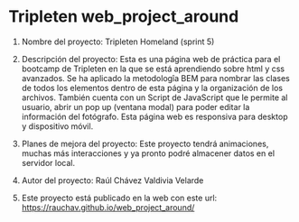 # Tripleten web_project_around

1. Nombre del proyecto: Tripleten Homeland (sprint 5)

2. Descripción del proyecto: Esta es una página web de práctica para el bootcamp de Tripleten en la que se está aprendiendo sobre html y css avanzados. Se ha aplicado la metodologîa BEM para nombrar las clases de todos los elementos dentro de esta página y la organización de los archivos. También cuenta con un Script de JavaScript que le permite al usuario, abrir un pop up (ventana modal) para poder editar la información del fotógrafo. Esta página web es responsiva para desktop y dispositivo móvil.

3. Planes de mejora del proyecto: Este proyecto tendrá animaciones, muchas más interacciones y ya pronto podré almacener datos en el servidor local.

4. Autor del proyecto: Raúl Chávez Valdivia Velarde

5. Este proyecto está publicado en la web con este url:
   https://rauchav.github.io/web_project_around/
